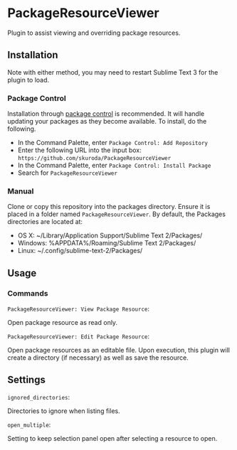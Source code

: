 # PackageResourceViewer
Plugin to assist viewing and overriding package resources.

## Installation
Note with either method, you may need to restart Sublime Text 3 for the plugin to load.

### Package Control
Installation through [package control](http://wbond.net/sublime_packages/package_control) is recommended. It will handle updating your packages as they become available. To install, do the following.

* In the Command Palette, enter `Package Control: Add Repository`
* Enter the following URL into the input box: `https://github.com/skuroda/PackageResourceViewer`
* In the Command Palette, enter `Package Control: Install Package`
* Search for `PackageResourceViewer`

### Manual
Clone or copy this repository into the packages directory. Ensure it is placed in a folder named `PackageResourceViewer`. By default, the Packages directories are located at:

* OS X: ~/Library/Application Support/Sublime Text 2/Packages/
* Windows: %APPDATA%/Roaming/Sublime Text 2/Packages/
* Linux: ~/.config/sublime-text-2/Packages/

## Usage
### Commands
`PackageResourceViewer: View Package Resource`:

Open package resource as read only.

`PackageResourceViewer: Edit Package Resource`:

Open package resources as an editable file. Upon execution, this plugin will create a directory (if necessary) as well as save the resource.

## Settings
`ignored_directories`:

Directories to ignore when listing files.

`open_multiple`:

Setting to keep selection panel open after selecting a resource to open.